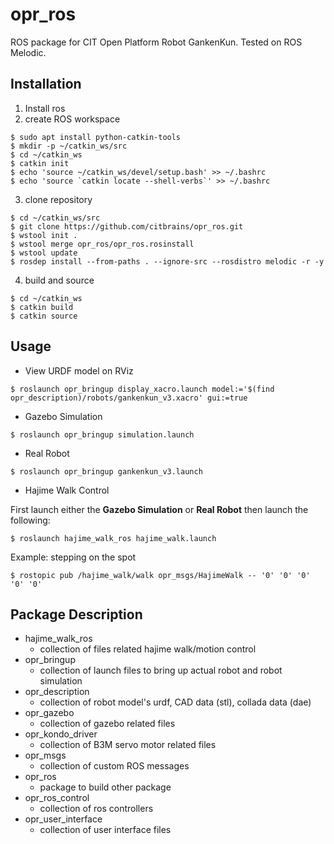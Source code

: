 # opr_ros
ROS package for CIT Open Platform Robot GankenKun. Tested on ROS Melodic.

## Installation
1. Install ros
2. create ROS workspace
```
$ sudo apt install python-catkin-tools
$ mkdir -p ~/catkin_ws/src
$ cd ~/catkin_ws
$ catkin init
$ echo 'source ~/catkin_ws/devel/setup.bash' >> ~/.bashrc
$ echo 'source `catkin locate --shell-verbs`' >> ~/.bashrc
```
3. clone repository
```
$ cd ~/catkin_ws/src
$ git clone https://github.com/citbrains/opr_ros.git
$ wstool init .
$ wstool merge opr_ros/opr_ros.rosinstall
$ wstool update
$ rosdep install --from-paths . --ignore-src --rosdistro melodic -r -y
```
4. build and source
```
$ cd ~/catkin_ws
$ catkin build 
$ catkin source
```

## Usage
* View URDF model on RViz
```
$ roslaunch opr_bringup display_xacro.launch model:='$(find opr_description)/robots/gankenkun_v3.xacro' gui:=true
```
* Gazebo Simulation
```
$ roslaunch opr_bringup simulation.launch
```
* Real Robot
```
$ roslaunch opr_bringup gankenkun_v3.launch
```
* Hajime Walk Control

First launch either the **Gazebo Simulation** or **Real Robot** then launch the following:
```
$ roslaunch hajime_walk_ros hajime_walk.launch
```
Example: stepping on the spot
```
$ rostopic pub /hajime_walk/walk opr_msgs/HajimeWalk -- '0' '0' '0' '0' '0'
```

## Package Description
* hajime_walk_ros
  * collection of files related hajime walk/motion control 
* opr_bringup
  * collection of launch files to bring up actual robot and robot simulation
* opr_description
  * collection of robot model's urdf, CAD data (stl), collada data (dae)
* opr_gazebo
  * collection of gazebo related files
* opr_kondo_driver
  * collection of B3M servo motor related files
* opr_msgs
  * collection of custom ROS messages
* opr_ros
  * package to build other package
* opr_ros_control
  * collection of ros controllers
* opr_user_interface
  * collection of user interface files
